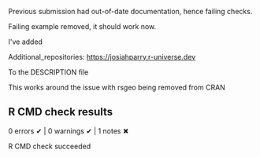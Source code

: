 Previous submission had out-of-date documentation, hence failing checks.

Failing example removed, it should work now.

I've added

Additional_repositories: https://josiahparry.r-universe.dev

To the DESCRIPTION file

This works around the issue with rsgeo being removed from CRAN

## R CMD check results

0 errors ✔ \| 0 warnings ✔ \| 1 notes ✖

R CMD check succeeded
